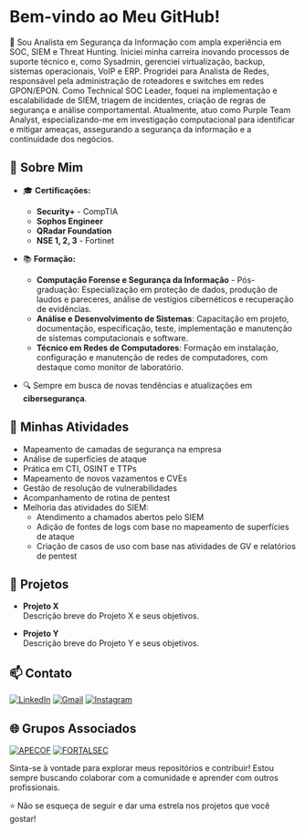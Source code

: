 # Bem-vindo ao Meu GitHub!

👋 Sou Analista em Segurança da Informação com ampla experiência em SOC, SIEM e Threat Hunting. Iniciei minha carreira inovando processos de suporte técnico e, como Sysadmin, gerenciei virtualização, backup, sistemas operacionais, VoIP e ERP. Progridei para Analista de Redes, responsável pela administração de roteadores e switches em redes GPON/EPON. Como Technical SOC Leader, foquei na implementação e escalabilidade de SIEM, triagem de incidentes, criação de regras de segurança e análise comportamental. Atualmente, atuo como Purple Team Analyst, especializando-me em investigação computacional para identificar e mitigar ameaças, assegurando a segurança da informação e a continuidade dos negócios.

## 🌟 Sobre Mim

- 🎓 **Certificações:**
  - **Security+** - CompTIA
  - **Sophos Engineer**
  - **QRadar Foundation**
  - **NSE 1, 2, 3** - Fortinet

- 📚 **Formação:**
  - **Computação Forense e Segurança da Informação** - Pós-graduação: Especialização em proteção de dados, produção de laudos e pareceres, análise de vestígios cibernéticos e recuperação de evidências.
  - **Análise e Desenvolvimento de Sistemas**: Capacitação em projeto, documentação, especificação, teste, implementação e manutenção de sistemas computacionais e software.
  - **Técnico em Redes de Computadores**: Formação em instalação, configuração e manutenção de redes de computadores, com destaque como monitor de laboratório.

- 🔍 Sempre em busca de novas tendências e atualizações em **cibersegurança**.

## 💼 Minhas Atividades

- Mapeamento de camadas de segurança na empresa
- Análise de superfícies de ataque
- Prática em CTI, OSINT e TTPs
- Mapeamento de novos vazamentos e CVEs
- Gestão de resolução de vulnerabilidades
- Acompanhamento de rotina de pentest
- Melhoria das atividades do SIEM:
  - Atendimento a chamados abertos pelo SIEM
  - Adição de fontes de logs com base no mapeamento de superfícies de ataque
  - Criação de casos de uso com base nas atividades de GV e relatórios de pentest

## 🚀 Projetos

- **Projeto X**  
  Descrição breve do Projeto X e seus objetivos.

- **Projeto Y**  
  Descrição breve do Projeto Y e seus objetivos.

## 📫 Contato

[![LinkedIn](https://img.shields.io/badge/-LinkedIn-%230077B5?style=for-the-badge&logo=linkedin&logoColor=white)](https://www.linkedin.com/in/gabriel-oliveira-215812184/)
[![Gmail](https://img.shields.io/badge/-Gmail-%23333?style=for-the-badge&logo=gmail&logoColor=white)](mailto:noc@controleti.net)
[![Instagram](https://img.shields.io/badge/-Instagram-%23E4405F?style=for-the-badge&logo=instagram&logoColor=white)](https://www.instagram.com/analistagabriel.exe/)

## 🌐 Grupos Associados

[![APECOF](https://apecof.org.br/images/APECOF/APECOF_JPG.jpeg)](https://apecof.org.br)
[![FORTALSEC](https://media.licdn.com/dms/image/D4D0BAQE7T1lh7KL4LA/company-logo_200_200/0/1706533102362/fortalsec_logo?e=1730332800&v=beta&t=sr9fRz9IHsoRYZcZ3meVsI1n69hCou6BVc1Mwrdcsck)](https://www.fortalsec.org)

Sinta-se à vontade para explorar meus repositórios e contribuir! Estou sempre buscando colaborar com a comunidade e aprender com outros profissionais.

⭐️ Não se esqueça de seguir e dar uma estrela nos projetos que você gostar!
